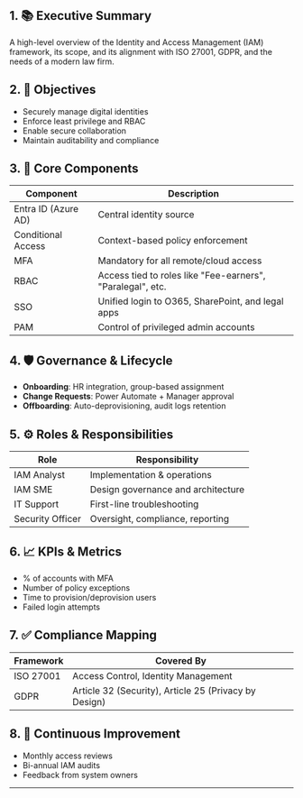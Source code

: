 ## 1. 📚 Executive Summary
A high-level overview of the Identity and Access Management (IAM) framework, its scope, and its alignment with ISO 27001, GDPR, and the needs of a modern law firm.

## 2. 🎯 Objectives
- Securely manage digital identities
- Enforce least privilege and RBAC
- Enable secure collaboration
- Maintain auditability and compliance

## 3. 🧱 Core Components
| Component              | Description                                             |
|------------------------|---------------------------------------------------------|
| Entra ID (Azure AD)    | Central identity source                                 |
| Conditional Access     | Context-based policy enforcement                        |
| MFA                    | Mandatory for all remote/cloud access                   |
| RBAC                   | Access tied to roles like "Fee-earners", "Paralegal", etc.   |
| SSO                    | Unified login to O365, SharePoint, and legal apps       |
| PAM                    | Control of privileged admin accounts                    |

## 4. 🛡️ Governance & Lifecycle
- **Onboarding**: HR integration, group-based assignment
- **Change Requests**: Power Automate + Manager approval
- **Offboarding**: Auto-deprovisioning, audit logs retention

## 5. ⚙️ Roles & Responsibilities
| Role              | Responsibility                              |
|-------------------|----------------------------------------------|
| IAM Analyst       | Implementation & operations                  |
| IAM SME           | Design governance and architecture           |
| IT Support        | First-line troubleshooting                   |
| Security Officer  | Oversight, compliance, reporting             |

## 6. 📈 KPIs & Metrics
- % of accounts with MFA
- Number of policy exceptions
- Time to provision/deprovision users
- Failed login attempts

## 7. ✅ Compliance Mapping
| Framework | Covered By                                        |
|-----------|---------------------------------------------------|
| ISO 27001 | Access Control, Identity Management               |
| GDPR      | Article 32 (Security), Article 25 (Privacy by Design) |

## 8. 🔄 Continuous Improvement
- Monthly access reviews
- Bi-annual IAM audits
- Feedback from system owners

---
